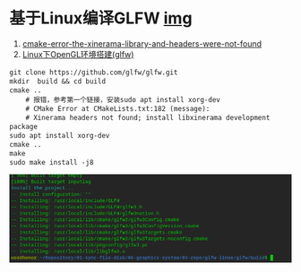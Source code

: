 # 基于Linux编译GLFW  [img](./img)   

1. [cmake-error-the-xinerama-library-and-headers-were-not-found](https://discourse.glfw.org/t/cmake-error-the-xinerama-library-and-headers-were-not-found/1100)   
2. [Linux下OpenGL环境搭建(glfw)](https://blog.csdn.net/qq_37996632/article/details/100518269)    

```shell
git clone https://github.com/glfw/glfw.git
mkdir  build && cd build
cmake ..
	# 报错，参考第一个链接，安装sudo apt install xorg-dev
	# CMake Error at CMakeLists.txt:182 (message):
  	# Xinerama headers not found; install libxinerama development package
sudo apt install xorg-dev
cmake ..
make
sudo make install -j8
```

<img src="./img/10-1.png" alt="10-1" style="zoom:67%;" />

